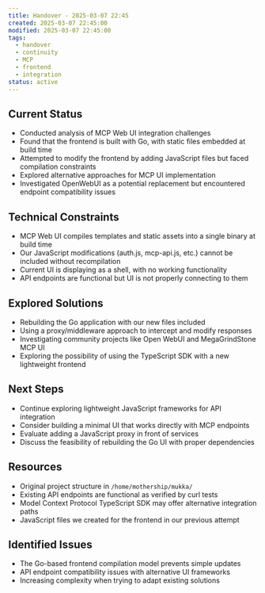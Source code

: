 ```yaml
---
title: Handover - 2025-03-07 22:45
created: 2025-03-07 22:45:00
modified: 2025-03-07 22:45:00
tags:
  - handover
  - continuity
  - MCP
  - frontend
  - integration
status: active
---
```


## Current Status
- Conducted analysis of MCP Web UI integration challenges
- Found that the frontend is built with Go, with static files embedded at build time
- Attempted to modify the frontend by adding JavaScript files but faced compilation constraints
- Explored alternative approaches for MCP UI implementation
- Investigated OpenWebUI as a potential replacement but encountered endpoint compatibility issues

## Technical Constraints
- MCP Web UI compiles templates and static assets into a single binary at build time
- Our JavaScript modifications (auth.js, mcp-api.js, etc.) cannot be included without recompilation
- Current UI is displaying as a shell, with no working functionality
- API endpoints are functional but UI is not properly connecting to them

## Explored Solutions
- Rebuilding the Go application with our new files included
- Using a proxy/middleware approach to intercept and modify responses
- Investigating community projects like Open WebUI and MegaGrindStone MCP UI
- Exploring the possibility of using the TypeScript SDK with a new lightweight frontend

## Next Steps
- Continue exploring lightweight JavaScript frameworks for API integration
- Consider building a minimal UI that works directly with MCP endpoints
- Evaluate adding a JavaScript proxy in front of services
- Discuss the feasibility of rebuilding the Go UI with proper dependencies

## Resources
- Original project structure in `/home/mothership/mukka/`
- Existing API endpoints are functional as verified by curl tests
- Model Context Protocol TypeScript SDK may offer alternative integration paths
- JavaScript files we created for the frontend in our previous attempt

## Identified Issues
- The Go-based frontend compilation model prevents simple updates
- API endpoint compatibility issues with alternative UI frameworks
- Increasing complexity when trying to adapt existing solutions
